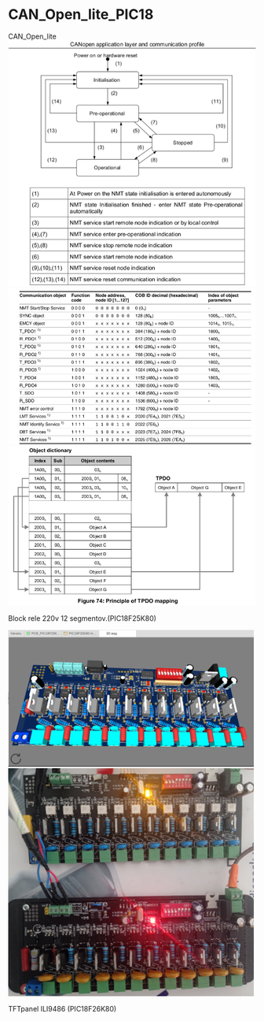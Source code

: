 # CAN_Open_lite_PIC18

CAN_Open_lite 
<img src="CanOpen_device.png" width=600 >
<img src="CANOPEN.png" width=600 >
<img src="PDO_mapping.png" width=600 >



Block rele 220v 12 segmentov.(PIC18F25K80)

<img src="/Rele_Block_12/module.png" width=500 >
<img src="/Rele_Block_12/module_original.jpg" width=500 >


TFTpanel ILI9486 (PIC18F26K80)
